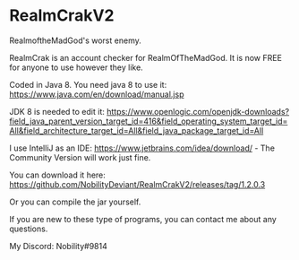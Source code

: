 # RealmCrakV2
RealmoftheMadGod's worst enemy.

RealmCrak is an account checker for RealmOfTheMadGod.
It is now FREE for anyone to use however they like.

Coded in Java 8. You need java 8 to use it: https://www.java.com/en/download/manual.jsp

JDK 8 is needed to edit it: https://www.openlogic.com/openjdk-downloads?field_java_parent_version_target_id=416&field_operating_system_target_id=All&field_architecture_target_id=All&field_java_package_target_id=All

I use IntelliJ as an IDE: https://www.jetbrains.com/idea/download/ - The Community Version will work just fine.

You can download it here: https://github.com/NobilityDeviant/RealmCrakV2/releases/tag/1.2.0.3

Or you can compile the jar yourself.

If you are new to these type of programs, you can contact me about any questions.

My Discord: Nobility#9814

